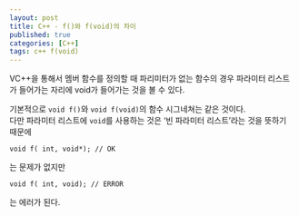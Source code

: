 ```yaml
---
layout: post
title: C++ - f()와 f(void)의 차이
published: true
categories: [C++]
tags: c++ f(void)
---
```

VC++을 통해서 멤버 함수를 정의할 때 파리미터가 없는 함수의 경우 파라미터 리스트가 들어가는 자리에 void가 들어가는 것을 볼 수 있다.  
  
기본적으로 `void f()`와 `void f(void)`의 함수 시그네쳐는 같은 것이다.  
다만 파라미터 리스트에 `void`를 사용하는 것은 ‘빈 파라미터 리스트’라는 것을 뜻하기 때문에  
```
void f( int, void*); // OK
```  
는 문제가 없지만
```
void f( int, void); // ERROR
```
  
는 에러가 된다.  
  
  